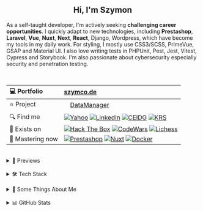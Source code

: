 <h2 align="center">
  Hi, I'm Szymon
</h2>

As a self-taught developer, I'm actively seeking **challenging career opportunities**. I quickly adapt to new technologies, including **Prestashop**, **Laravel**, **Vue**, **Nuxt**, **Next**, **React**, Django, Wordpress, which have become my tools in my daily work. For styling, I mostly use CSS3/SCSS, PrimeVue, GSAP and Material UI. I also love writing tests in PHPUnit, Pest, Jest, Vitest, Cypress and Storybook. I'm also passionate about cybersecurity especially security and penetration testing.



<br>

| 💻 Portfolio | [szymco.de](https://szymco.de) | 
| :- | :- | 
| ⭐ Project | <img src="https://github.com/SzymCode/SzymCode/assets/107359025/8454470d-3f70-484a-b12e-b902530cb9ba" height="12" > [DataManager](https://datamanager.atomic-it.org) |
| 🔍 Find me | [![Yahoo](https://img.shields.io/badge/Yahoo!-410093?logo=yahoo&logoColor=white)](mailto:szymon.radomski@yahoo.com) [![LinkedIn](https://img.shields.io/badge/LinkedIn-0A66C2?logo=linkedin&logoColor=white)](https://www.linkedin.com/in/szymon-radomski/) [![CEIDG](https://img.shields.io/badge/CEIDG-BB0A30)](https://aplikacja.ceidg.gov.pl/ceidg/ceidg.public.ui/SearchDetails.aspx?Id=177fdeed-09b6-45a4-b255-78fb8ea8db16) [![KRS](https://img.shields.io/badge/KRS-0052a5)](https://wyszukiwarka-krs.ms.gov.pl/dane-szczegolowe-podmiotu;numerKRS=8956EYQf1XWH0%2FMfEQTuJA%3D%3D;typ=P)|
| 🚀 Exists on | [![Hack The Box](https://img.shields.io/badge/HTB-111927?logo=hackthebox&logoColor=9FEF00)](https://app.hackthebox.com/profile/2421667) [![CodeWars](https://img.shields.io/badge/CodeWars-4%20KYU-1f5be7?logo=codewars&logoColor=white)](https://www.codewars.com/users/SzymCode) [![Lichess](https://img.shields.io/badge/Lichess-000000?logo=lichess&logoColor=white)](https://lichess.org/@/S1CChess) |
| 📘 Mastering now | [![Prestashop](https://img.shields.io/badge/PrestaShop-DF0067?logo=prestashop&logoColor=white)](https://pl.prestashop.com/) [![Nuxt](https://img.shields.io/badge/Nuxt-black?logo=nuxt&logoColor=00C58E)](https://nuxt.com/) [![Docker](https://img.shields.io/badge/Docker-2496ED?logo=docker&logoColor=white)](https://www.docker.com/)

<br>



<details> <summary> 🔗 Previews </summary>
<br>
<table>
  <th>
    Project
  </th>  
  <th>
    Tech stack
  </th>
  <tr>
    <td>
      <a href="https://datamanager.atomic-it.org">
        DataManager
      </a>
    </td>
    <td>
      <img src="https://skillicons.dev/icons?i=php" height="25" width="25" />
      <img src="https://skillicons.dev/icons?i=ts" height="25" width="25" />
      <img src="https://skillicons.dev/icons?i=laravel" height="25" width="25" />
      <img src="https://skillicons.dev/icons?i=nuxtjs" height="25" width="25" />
      <img src="https://skillicons.dev/icons?i=vue" height="25" width="25" />
      <img src="https://skillicons.dev/icons?i=pinia" height="25" width="25" />
      <img src="https://www.primefaces.org/wp-content/uploads/2019/12/primevue-logo.png" height="25" width="25" />
      <img src="https://github.com/user-attachments/assets/163ea1cb-93a3-4e78-bb90-a1fc522386ee" height="25" width="25" />
      <img src="https://skillicons.dev/icons?i=sass" height="25" width="25" />
      <img src="https://skillicons.dev/icons?i=html" height="25" width="25" />
      <img src="https://skillicons.dev/icons?i=docker" height="25" width="25" />
      <img src="https://skillicons.dev/icons?i=heroku" height="25" width="25" />
      <img src="https://skillicons.dev/icons?i=mysql" height="25" width="25" />
      <img src="https://skillicons.dev/icons?i=vitest" height="25" width="25" />
      <img src="https://skillicons.dev/icons?i=github" height="25" width="25" />
      <img src="https://github.com/user-attachments/assets/9032d586-f623-4446-89be-b2ab6a2e615e" height="25" width="25" />
      <img src="https://github.com/SzymCode/SzymCode/assets/107359025/a983a634-3e81-4a11-9281-0ef0bacfd187" height="25" width="25" />
      <img src="https://cdn.jsdelivr.net/gh/devicons/devicon/icons/eslint/eslint-original.svg" height="25" width="25" />
      <img src="https://github.com/user-attachments/assets/ea4a5462-085b-4dd6-bf35-9f76cbcf3c35" height="25" width="25" />
      <img src="https://github.com/SzymCode/SzymCode/assets/107359025/712ed3a9-e9fa-4782-acff-140a4970ba88" height="25" width="25" />
      <img src="https://github.com/SzymCode/SzymCode/assets/107359025/ced20949-7b32-407b-a249-2dd9b117f5b2" height="24" width="24" />
      <img src="https://icons.veryicon.com/png/o/business/vscode-program-item-icon/storybook.png" height="25" width="25" />
      <img src="https://cdn.worldvectorlogo.com/logos/cypress-1.svg" height="25" width="25" />
    </td>
  </tr>
  <tr>
    <td>
      <a href="https://atomic-it.org/">
        Atomic IT
      </a>
    </td>
    <td>
      <img src="https://github.com/user-attachments/assets/f444bbc9-e1fd-4333-b174-4206ff19dac4" height="25" width="25" />
      <img src="https://skillicons.dev/icons?i=nuxtjs" height="25" width="25" />
      <img src="https://skillicons.dev/icons?i=vue" height="25" width="25" />
      <img src="https://skillicons.dev/icons?i=ts" height="25" width="25" />
      <img src="https://skillicons.dev/icons?i=sass" height="25" width="25" />
      <img src="https://skillicons.dev/icons?i=docker" height="25" width="25" />
      <img src="https://skillicons.dev/icons?i=vitest" height="25" width="25" />
      <img src="https://skillicons.dev/icons?i=github" height="25" width="25" />
      <img src="https://github.com/SzymCode/SzymCode/assets/107359025/a983a634-3e81-4a11-9281-0ef0bacfd187" height="25" width="25" />
      <img src="https://cdn.jsdelivr.net/gh/devicons/devicon/icons/eslint/eslint-original.svg" height="25" width="25" />
      <img src="https://github.com/user-attachments/assets/ea4a5462-085b-4dd6-bf35-9f76cbcf3c35" height="25" width="25" />
      <img src="https://github.com/SzymCode/SzymCode/assets/107359025/712ed3a9-e9fa-4782-acff-140a4970ba88" height="25" width="25" />
    </td>
  </tr>
  <tr>
    <td>
      <a href="https://github.com/Atomic-IT/NuxtStarter">
        NuxtStarter
      </a>
    </td>
    <td>
      <img src="https://github.com/user-attachments/assets/f444bbc9-e1fd-4333-b174-4206ff19dac4" height="25" width="25" />
      <img src="https://skillicons.dev/icons?i=nuxtjs" height="25" width="25" />
      <img src="https://skillicons.dev/icons?i=vue" height="25" width="25" />
      <img src="https://skillicons.dev/icons?i=ts" height="25" width="25" />
      <img src="https://skillicons.dev/icons?i=sass" height="25" width="25" />
      <img src="https://skillicons.dev/icons?i=docker" height="25" width="25" />
      <img src="https://skillicons.dev/icons?i=vitest" height="25" width="25" />
      <img src="https://skillicons.dev/icons?i=github" height="25" width="25" />
      <img src="https://github.com/SzymCode/SzymCode/assets/107359025/a983a634-3e81-4a11-9281-0ef0bacfd187" height="25" width="25" />
      <img src="https://cdn.jsdelivr.net/gh/devicons/devicon/icons/eslint/eslint-original.svg" height="25" width="25" />
      <img src="https://github.com/user-attachments/assets/ea4a5462-085b-4dd6-bf35-9f76cbcf3c35" height="25" width="25" />
      <img src="https://github.com/SzymCode/SzymCode/assets/107359025/712ed3a9-e9fa-4782-acff-140a4970ba88" height="25" width="25" />
    </td>
  </tr>
  <tr>
    <td>
      <a href="https://vue-charts-sc.vercel.app/">
        VueCharts
      </a>
    </td>
    <td>
      <img src="https://skillicons.dev/icons?i=ts" height="25" width="25" />
      <img src="https://skillicons.dev/icons?i=vue" height="25" width="25" />
      <img src="https://www.primefaces.org/wp-content/uploads/2019/12/primevue-logo.png" height="25" width="25" />
      <img src="https://skillicons.dev/icons?i=html" height="25" width="25" />
      <img src="https://skillicons.dev/icons?i=css" height="25" width="25" />
      <img src="https://skillicons.dev/icons?i=vite" height="25" width="25" />
      <img src="https://github.com/SzymCode/SzymCode/assets/107359025/712ed3a9-e9fa-4782-acff-140a4970ba88" height="25" width="25" />
    </td>
  </tr>
  <tr>
    <td>
      <a href="https://github.com/SzymCode/RecruitmentTasks/tree/admin-panel">
        AdminPanel
      </a>
    </td>
    <td>
      <img src="https://skillicons.dev/icons?i=php" height="25" width="25" />
      <img src="https://skillicons.dev/icons?i=js" height="25" width="25" />
      <img src="https://skillicons.dev/icons?i=laravel" height="25" width="25" />
      <img src="https://skillicons.dev/icons?i=vue" height="25" width="25" />
      <img src="https://skillicons.dev/icons?i=css" height="25" width="25" />
      <img src="https://skillicons.dev/icons?i=bootstrap" height="25" width="25" />
      <img src="https://skillicons.dev/icons?i=html" height="25" width="25" />
      <img src="https://skillicons.dev/icons?i=docker" height="25" width="25" />
      <img src="https://skillicons.dev/icons?i=heroku" height="25" width="25" />
      <img src="https://skillicons.dev/icons?i=vite" height="25" width="25" />
      <img src="https://skillicons.dev/icons?i=mysql" height="25" width="25" />
      <img src="https://github.com/SzymCode/SzymCode/assets/107359025/9487a27c-36e8-4e2c-9ac6-4931fb8a5686" height="25" width="25" />
      <img src="https://github.com/SzymCode/SzymCode/assets/107359025/712ed3a9-e9fa-4782-acff-140a4970ba88" height="25" width="25" />
    </td>
  </tr>
  <tr>
    <td>
      <a href="https://github.com/SzymCode/RecruitmentTasks/tree/linkhouse-blog">
        LinkhouseBlog
      </a>
    </td>
    <td>
      <img src="https://skillicons.dev/icons?i=php" height="25" width="25" />
      <img src="https://skillicons.dev/icons?i=ts" height="25" width="25" />
      <img src="https://skillicons.dev/icons?i=laravel" height="25" width="25" />
      <img src="https://skillicons.dev/icons?i=vue" height="25" width="25" />
      <img src="https://www.primefaces.org/wp-content/uploads/2019/12/primevue-logo.png" height="25" width="25" />
      <img src="https://skillicons.dev/icons?i=html" height="25" width="25" />
      <img src="https://skillicons.dev/icons?i=sass" height="25" width="25" />
      <img src="https://skillicons.dev/icons?i=docker" height="25" width="25" />
      <img src="https://skillicons.dev/icons?i=heroku" height="25" width="25" />
      <img src="https://skillicons.dev/icons?i=vite" height="25" width="25" />
      <img src="https://skillicons.dev/icons?i=mysql" height="25" width="25" />
      <img src="https://github.com/SzymCode/SzymCode/assets/107359025/ced20949-7b32-407b-a249-2dd9b117f5b2" height="24" width="24" />
      <img src="https://cdn.jsdelivr.net/gh/devicons/devicon/icons/eslint/eslint-original.svg" height="25" width="25" />
      <img src="https://github.com/SzymCode/SzymCode/assets/107359025/a983a634-3e81-4a11-9281-0ef0bacfd187" height="25" width="25" />
      <img src="https://github.com/SzymCode/SzymCode/assets/107359025/712ed3a9-e9fa-4782-acff-140a4970ba88" height="25" width="25" />
    </td>
  </tr>
  <tr>
    <td>
      <a href="https://github.com/SzymCode/RecruitmentTasks/tree/article-system">
        ArticleSystem
      </a>
    </td>
    <td>
      <img src="https://skillicons.dev/icons?i=php" height="25" width="25" />
      <img src="https://skillicons.dev/icons?i=js" height="25" width="25" />
      <img src="https://skillicons.dev/icons?i=laravel" height="25" width="25" />
      <img src="https://skillicons.dev/icons?i=vue" height="25" width="25" />
      <img src="https://skillicons.dev/icons?i=html" height="25" width="25" />
      <img src="https://skillicons.dev/icons?i=sass" height="25" width="25" />
      <img src="https://skillicons.dev/icons?i=heroku" height="25" width="25" />
      <img src="https://skillicons.dev/icons?i=vite" height="25" width="25" />
      <img src="https://github.com/SzymCode/SzymCode/assets/107359025/ced20949-7b32-407b-a249-2dd9b117f5b2" height="24" width="24" />
    </td>
  </tr>
  <tr>
    <td>
      <a href="https://github.com/SzymCode/RecruitmentTasks/tree/tag-manager">
        TagManager
      </a>
    </td>
    <td>
      <img src="https://skillicons.dev/icons?i=ts" height="25" width="25" />
      <img src="https://skillicons.dev/icons?i=react" height="25" width="25" />
      <img src="https://skillicons.dev/icons?i=redux" height="25" width="25" />
      <img src="https://skillicons.dev/icons?i=html" height="25" width="25" />
      <img src="https://img.icons8.com/?size=512&id=r9QJ0VFFrn7T&format=png" height="25" width="25" />
      <img src="https://icons.veryicon.com/png/o/business/vscode-program-item-icon/storybook.png" height="25" width="25" />
      <img src="https://skillicons.dev/icons?i=heroku" height="25" width="25" />
      <img src="https://skillicons.dev/icons?i=vite" height="25" width="25" />
      <img src="https://cdn.jsdelivr.net/gh/devicons/devicon/icons/eslint/eslint-original.svg" height="25" width="25" />
      <img src="https://github.com/SzymCode/SzymCode/assets/107359025/a983a634-3e81-4a11-9281-0ef0bacfd187" height="25" width="25" />
      <img src="https://github.com/SzymCode/SzymCode/assets/107359025/712ed3a9-e9fa-4782-acff-140a4970ba88" height="25" width="25" />
    </td>
  </tr>
  <tr>
    <td>
      <a href="https://www.szymco.de">
        Portfolio
      </a>
    </td>
    <td>
      <img src="https://skillicons.dev/icons?i=ts" height="25" width="25" />
      <img src="https://skillicons.dev/icons?i=react" height="25" width="25" />
      <img src="https://skillicons.dev/icons?i=html" height="25" width="25" />
      <img src="https://skillicons.dev/icons?i=tailwind" height="25" width="25" />
      <img src="https://skillicons.dev/icons?i=nextjs" height="25" width="25" />
      <img src="https://cdn.jsdelivr.net/gh/devicons/devicon/icons/eslint/eslint-original.svg" height="25" width="25" />
      <img src="https://github.com/SzymCode/SzymCode/assets/107359025/712ed3a9-e9fa-4782-acff-140a4970ba88" height="25" width="25" />
    </td>
  </tr>
  <tr>
    <td>
      <a href="https://www.timeless-books.com">
        TimelessBooks
      </a>
    </td>
    <td>
      <img src="https://skillicons.dev/icons?i=ts" height="25" width="25" />
      <img src="https://skillicons.dev/icons?i=vue" height="25" width="25" />
      <img src="https://www.primefaces.org/wp-content/uploads/2019/12/primevue-logo.png" height="25" width="25" />
      <img src="https://skillicons.dev/icons?i=html" height="25" width="25" />
      <img src="https://skillicons.dev/icons?i=css" height="25" width="25" />
      <img src="https://skillicons.dev/icons?i=vite" height="25" width="25" />
      <img src="https://cdn.jsdelivr.net/gh/devicons/devicon/icons/eslint/eslint-original.svg" height="25" width="25" />
      <img src="https://github.com/SzymCode/SzymCode/assets/107359025/a983a634-3e81-4a11-9281-0ef0bacfd187" height="25" width="25" />
      <img src="https://github.com/SzymCode/SzymCode/assets/107359025/712ed3a9-e9fa-4782-acff-140a4970ba88" height="25" width="25" />
    </td>
  </tr>
  <tr>
    <td>
      <a href="https://www.giard-design.szymco.de">
        GiardDesign
      </a>
    </td>
    <td>
      <img src="https://skillicons.dev/icons?i=js" height="25" width="25" />
      <img src="https://skillicons.dev/icons?i=html" height="25" width="25" />
      <img src="https://skillicons.dev/icons?i=bootstrap" height="25" width="25" />
      <img src="https://skillicons.dev/icons?i=tailwind" height="25" width="25" />
    </td>
  </tr>
  <tr>
    <td>
      <a href="https://www.la-mountains.szymco.de">
        LAMountains
      </a>
    </td>
    <td>
      <img src="https://skillicons.dev/icons?i=js" height="25" width="25" />
      <img src="https://skillicons.dev/icons?i=html" height="25" width="25" />
      <img src="https://skillicons.dev/icons?i=css" height="25" width="25" />
      <img src="https://skillicons.dev/icons?i=bootstrap" height="25" width="25" />
    </td>
  </tr>
  <tr>
    <td>
      <a href="https://www.google-browser.szymco.de">
        GoogleBrowser
      </a>
    </td>
    <td>
      <img src="https://skillicons.dev/icons?i=ts" height="25" width="25" />
      <img src="https://skillicons.dev/icons?i=react" height="25" width="25" />
      <img src="https://skillicons.dev/icons?i=html" height="25" width="25" />
      <img src="https://skillicons.dev/icons?i=tailwind" height="25" width="25" />
    </td>
  </tr>
  <tr>
    <td>
      <a href="https://www.e-commerce.szymco.de">
        ECommerce
      </a>
    </td>
    <td>
      <img src="https://skillicons.dev/icons?i=js" height="25" width="25" />
      <img src="https://skillicons.dev/icons?i=react" height="25" width="25" />
      <img src="https://skillicons.dev/icons?i=redux" height="25" width="25" />
      <img src="https://skillicons.dev/icons?i=html" height="25" width="25" />
      <img src="https://skillicons.dev/icons?i=tailwind" height="25" width="25" />
      <img src="https://skillicons.dev/icons?i=nextjs" height="25" width="25" />
      <img src="https://github.com/SzymCode/SzymCode/assets/107359025/7ebffcad-0363-41ee-8d03-e7e351c44962" height="25" width="25" />
      <img src="https://cdn.jsdelivr.net/gh/devicons/devicon/icons/eslint/eslint-original.svg" height="25" width="25" />
    </td>
  </tr>
  <tr>
    <td>
      <a href="https://github.com/SzymCode/DiscordClone">
        DiscordClone
      </a>
    </td>
    <td>
      <img src="https://skillicons.dev/icons?i=js" height="25" width="25" />
      <img src="https://skillicons.dev/icons?i=react" height="25" width="25" />
      <img src="https://skillicons.dev/icons?i=redux" height="25" width="25" />
      <img src="https://skillicons.dev/icons?i=html" height="25" width="25" />
      <img src="https://skillicons.dev/icons?i=tailwind" height="25" width="25" />
      <img src="https://skillicons.dev/icons?i=firebase" height="25" width="25" />
    </td>
  </tr>
  <tr>
    <td>
      <a href="https://github.com/SzymCode/RegistrationDjango">
        Registration
      </a>
    </td>
    <td>
      <img src="https://skillicons.dev/icons?i=python" height="25" width="25" />
      <img src="https://skillicons.dev/icons?i=django" height="25" width="25" />
      <img src="https://skillicons.dev/icons?i=html" height="25" width="25" />
      <img src="https://skillicons.dev/icons?i=css" height="25" width="25" />
      <img src="https://skillicons.dev/icons?i=docker" height="25" width="25" />
      <img src="https://skillicons.dev/icons?i=heroku" height="25" width="25" />
    </td>
  </tr>
  <tr>
    <td>
      <a href="https://www.rwd-navbar.szymco.de">
        RWD Navbar
      </a>
    </td>
    <td>
      <img src="https://skillicons.dev/icons?i=js" height="25" width="25" />
      <img src="https://skillicons.dev/icons?i=html" height="25" width="25" />
      <img src="https://skillicons.dev/icons?i=css" height="25" width="25" />
    </td>
  </tr>
  <tr>
    <td>
      <a href="https://www.rwd-footer.szymco.de">
        RWD Footer
      </a>
    </td>
    <td>
      <img src="https://skillicons.dev/icons?i=html" height="25" width="25" />
      <img src="https://skillicons.dev/icons?i=css" height="25" width="25" />
    </td>
  </tr>
</table>

</details>    
<br>


<details> <summary> 🛠️ Tech Stack  </summary>

<br>
<table>
  <tr>
    <td>
      <b> Language </b>
    </td>
    <td>
      <img src="https://img.shields.io/badge/PHP-%23777BB4.svg?logo=php&logoColor=white" />
      <img src="https://shields.io/badge/JavaScript-black?logo=JavaScript&logoColor=F7DF1E" />
      <img src="https://img.shields.io/badge/TypeScript-3178C6?logo=typescript&logoColor=white" />
      <img src="https://img.shields.io/badge/HTML5-%23e34f26.svg?logo=html5&logoColor=white" />
      <img src="https://img.shields.io/badge/CSS3-639?logo=css&logoColor=fff" />
      <img src="https://img.shields.io/badge/Python-3776AB?logo=python&logoColor=white" />
      <img src="https://img.shields.io/badge/G--code-193142" />
      <img src="https://img.shields.io/badge/C++-00599C?logo=c%2B%2B&logoColor=white" />
      <img src="https://img.shields.io/badge/MD-%23000000.svg?logo=markdown&logoColor=white" />
    </td>
  </tr>
  <tr>
    <td>
     <b> Main </b>
    </td>
    <td>
      <img src="https://img.shields.io/badge/PrestaShop-DF0067?logo=prestashop&logoColor=white" />
      <img src="https://img.shields.io/badge/Laravel-%23FF2D20.svg?style=flat&logo=laravel&logoColor=white" />
      <img src="https://img.shields.io/badge/Nuxt-black?logo=nuxt&logoColor=00C58E" />
      <img src="https://img.shields.io/badge/Vue.js-%234FC08D.svg?style=flat&logo=vue.js&logoColor=white" />
      <img src="https://img.shields.io/badge/Sass-CC6699?logo=sass&logoColor=white" />
      <img src="https://img.shields.io/badge/Chart.js-FF6384?logo=chartdotjs&logoColor=fff" />
      <img src="https://img.shields.io/badge/Storybook-FF4785?logo=storybook&logoColor=white" />
      <img src="https://img.shields.io/badge/Vitest-17202C?logo=vitest&logoColor=FCC72B" />
    </td>
  </tr>
  <tr>
    <td>
      Intermediate
    </td>
    <td>
      <img src="https://img.shields.io/badge/Symfony-%23000000.svg?logo=symfony&logoColor=white" />
      <img src="https://img.shields.io/badge/Vite-%232C3A42?logo=vite&logoColor=white" />
      <img src="https://shields.io/badge/React-black?logo=react" />
      <img src="https://img.shields.io/badge/Cypress-17202C?logo=cypress&logoColor=white" />
      <img src="https://img.shields.io/badge/-Tailwind-38B2AC?logo=tailwind-css&logoColor=white" />
      <img src="https://img.shields.io/badge/Bootstrap-%237952b3.svg?logo=bootstrap&logoColor=white" />
      <img src="https://img.shields.io/badge/jQuery-0769AD?logo=jquery&logoColor=white" />
      <img src="https://img.shields.io/badge/Django-%23092e20.svg?logo=django&logoColor=white" />
    </td>
  </tr>
  <tr>
    <td>
      Have experienced
    </td>
    <td>
      <img src="https://img.shields.io/badge/Next-000000?logo=next.js&logoColor=white" />
      <img src="https://img.shields.io/badge/shadcn-000000?logo=shadcn&logoColor=white" />
      <img src="https://img.shields.io/badge/Jest-C21325?logo=jest&logoColor=white" />
      <img src="https://img.shields.io/badge/Nest.js-E0234E?logo=nestjs&logoColor=white&color=%23FF2D20" />
      <img src="https://img.shields.io/badge/Chakra%20UI-319795?logo=chakra-ui&logoColor=white" />
      <img src="https://img.shields.io/badge/Quasar-1976D2?logo=quasar&logoColor=white" />
      <img src="https://img.shields.io/badge/MUI-%230081CB.svg?logo=mui&logoColor=white" />
      <img src="https://img.shields.io/badge/Webpack-00599C?logo=webpack&logoColor=white" />
      <img src="https://img.shields.io/badge/WordPress-21759B?logo=wordpress&logoColor=white" />
    </td>
  </tr>
  <tr>
    <td>
      State Management
    </td>
    <td>
      <img src="https://img.shields.io/badge/useState-black?logo=nuxt&logoColor=00C58E" />
      <img src="https://img.shields.io/badge/useCookie-black?logo=nuxt&logoColor=00C58E" />
      <img src="https://img.shields.io/badge/Pinia-%234FC08D.svg?style=flat&logo=vue.js&logoColor=white" />
      <img src="https://shields.io/badge/useState-black?logo=react" />
      <img src="https://img.shields.io/badge/Redux-764ABC?logo=redux&logoColor=white" />
      <img src="https://shields.io/badge/localStorage-black?logo=JavaScript&logoColor=F7DF1E" />
      <img src="https://shields.io/badge/sessionStorage-black?logo=JavaScript&logoColor=F7DF1E" />
    </td>
  </tr>
  <tr>
    <td>
      Database
    </td>
    <td>
      <img src="https://img.shields.io/badge/MySQL-%234479A1?logo=mysql&logoColor=white" />
      <img src="https://img.shields.io/badge/MariaDB-003545?logo=mariadb&logoColor=white" />
      <img src="https://img.shields.io/badge/SQLite-%2307405e.svg?logo=sqlite&logoColor=white" />
      <img src="https://img.shields.io/badge/PostgreSQL-4169E1?logo=postgresql&logoColor=white" />
      <img src="https://img.shields.io/badge/Redis-DC382D?logo=redis&logoColor=white" />
    </td>
  </tr>
  <tr>
    <td>
      IDE
    </td>
    <td>
      <img src="https://img.shields.io/badge/PhpStorm-%23000000.svg?style=flat&logo=phpstorm&logoColor=white" />
      <img src="https://custom-icon-badges.demolab.com/badge/Visual%20Studio-0078d7.svg?logo=vsc&logoColor=white" />
      <img src="https://img.shields.io/badge/PyCharm-black?logo=pycharm&logoColor=green" />
      <img src="https://img.shields.io/badge/Jupyter-%23FA0F00.svg?style=flat&logo=jupyter&logoColor=white" />
    </td>
  </tr>
  <tr>
    <td>
      Tool
    </td>
    <td>
      <img src="https://img.shields.io/badge/Git-%23d22128.svg?logo=git&logoColor=white" />
      <img src="https://img.shields.io/badge/Docker-2496ED?logo=docker&logoColor=white" />
      <img src="https://img.shields.io/badge/Neovim-57A143?logo=neovim&logoColor=white" />
      <img src="https://img.shields.io/badge/Nano-2B9F8D?logo=nano&logoColor=white" />
      <img src="https://img.shields.io/badge/XAMPP-%23FB7A24.svg?style=flat&logo=xampp&logoColor=white" />
      <img src="https://img.shields.io/badge/FileZilla-FF6600?logo=filezilla&logoColor=white" />
      <img src="https://img.shields.io/badge/Figma-000000?logo=figma&logoColor=white" />
      <img src="https://img.shields.io/badge/Postman-FF6C37?logo=postman&logoColor=white&color=000000" />
    </td>
  </tr>
  <tr>
    <td>
      Terminal
    </td>
    <td>
      <img src="https://img.shields.io/badge/Kitty-121011?logo=gnu-bash&logoColor=fff" />
      <img src="https://img.shields.io/badge/Fish-blue?logo=fish-shell&logoColor=fff" />
      <img src="https://img.shields.io/badge/Zsh-F15A24?logo=zsh&logoColor=fff" />
      <img src="https://img.shields.io/badge/Bash-121011?logo=gnu-bash&logoColor=white" />
      <img src="https://custom-icon-badges.demolab.com/badge/PowerShell-0078D6?logo=windows11&logoColor=white" />
    </td>
  </tr>
  <tr>
    <td>
      Package Manager
    </td>
    <td>
      <img src="https://img.shields.io/badge/Composer-885630?logo=composer&logoColor=white" />
      <img src="https://img.shields.io/badge/pnpm-F69220?logo=pnpm&logoColor=white" />
      <img src="https://img.shields.io/badge/npm-CB3837?logo=npm&logoColor=white" />
      <img src="https://img.shields.io/badge/Yarn-2C8EBB?logo=yarn&logoColor=white" />
      <img src="https://img.shields.io/badge/AUR-0078D6?logo=archlinux&logoColor=white" />
      <img src="https://img.shields.io/badge/YAY-0078D6?logo=archlinux&logoColor=white" />
      <img src="https://img.shields.io/badge/Pacman-0078D6?logo=archlinux&logoColor=white" />
      <img src="https://img.shields.io/badge/Pamac-34BE5B?logo=manjaro&logoColor=white" />
      <img src="https://img.shields.io/badge/Snapcraft-E95420?logo=snapcraft&logoColor=white" />
  </tr>
  <tr>
    <td>
      CI/CD
    </td>
    <td>
      <img src="https://img.shields.io/badge/Actions-181717?logo=github&logoColor=white" />
      <img src="https://img.shields.io/badge/Husky-1A2C34?logo=husky&logoColor=white" />
      <img src="https://img.shields.io/badge/Bitbucket-0052CC?logo=bitbucket&logoColor=white&color=0052CC" />
    </td>
  </tr>
  <tr>
    <td>
      Project Management
    </td>
    <td>
      <img src="https://img.shields.io/badge/Projects-181717?logo=github&logoColor=white" />
      <img src="https://img.shields.io/badge/Asana-F06A6A?logo=asana&logoColor=white" />
      <img src="https://img.shields.io/badge/Jira-0052CC?logo=jira&logoColor=white&color=0052CC" />
      <img src="https://img.shields.io/badge/Trello-0052CC?logo=trello&logoColor=white" />
    </td>
  </tr>
  <tr>
    <td>
      Deployment
    </td>
    <td>
      <img src="https://img.shields.io/badge/Pages-181717?logo=github&logoColor=white" />
      <img src="https://img.shields.io/badge/Cloudflare-F38020?logo=Cloudflare&logoColor=white" />
      <img src="https://img.shields.io/badge/Heroku-430098?logo=heroku&logoColor=white" />
      <img src="https://img.shields.io/badge/Vercel-000000?logo=vercel&logoColor=white" />
      <img src="https://img.shields.io/badge/NuxtHub-black?logo=nuxt&logoColor=00C58E" />
      <img src="https://img.shields.io/badge/Netlify-black?logo=netlify&logoColor=00C7B7" />
    </td>
  </tr>
  <tr>
    <td>
      Code Maintenance
    </td>
    <td>
      <img src="https://img.shields.io/badge/Biome-2E9AFE?logo=biome&logoColor=white" />
      <img src="https://img.shields.io/badge/Pint-%23FF2D20.svg?style=flat&logo=laravel&logoColor=white" />
      <img src="https://img.shields.io/badge/TSC-3178C6?logo=typescript&logoColor=white" />
      <img src="https://img.shields.io/badge/ESLint-3A33D1?logo=eslint&logoColor=white" />
      <img src="https://img.shields.io/badge/Stylelint-263238?logo=stylelint&logoColor=white" />
      <img src="https://img.shields.io/badge/Prettier-1A2C34?logo=prettier&logoColor=F7BA3E" />
      <img src="https://img.shields.io/badge/Sentry-362D59?logo=sentry&logoColor=white" />
    </td>
  </tr>
  <tr>
    <td>
      OS
    </td>
    <td>
      <img src="https://img.shields.io/badge/Arch-1793D1?logo=arch-linux&logoColor=white" />
      <img src="https://img.shields.io/badge/CachyOS-009e81?logo=arch-linux&logoColor=white" />
      <img src="https://img.shields.io/badge/BlackArch-black?logo=arch-linux&logoColor=red" />
      <img src="https://img.shields.io/badge/Manjaro-34BE5B?logo=manjaro&logoColor=white" />
      <img src="https://img.shields.io/badge/Garuda-84305b?logo=arch-linux&logoColor=white" />
      <img src="https://img.shields.io/badge/Kubuntu-0079C1?logo=kubuntu&logoColor=white" />
      <img src="https://img.shields.io/badge/Ubuntu-E95420?logo=ubuntu&logoColor=white" />
      <img src="https://custom-icon-badges.demolab.com/badge/Windows-0078D6?logo=windows11&logoColor=white" />
    </td>
  </tr>
  <tr>
    <td>
      Desktop Environment
    </td>
    <td>
      <img src="https://img.shields.io/badge/Hyprland-3FC5F0?logo=wayland&logoColor=white" />
      <img src="https://img.shields.io/badge/KDE%20Plasma-1D99F3?logo=kde&logoColor=white" />
      <img src="https://img.shields.io/badge/XFCE-2284F2?logo=xfce&logoColor=white" />
      <img src="https://img.shields.io/badge/Gnome-black?logo=gnome&logoColor=white" />
    </td>
  </tr>
  <tr>
    <td>
      Virtualization
    </td>
    <td>
      <img src="https://img.shields.io/badge/Boxes-black?logo=gnome&logoColor=white" />
      <img src="https://img.shields.io/badge/VirtualBox-183A61?logo=virtualbox&logoColor=white" />
      <img src="https://img.shields.io/badge/VMware-607078" />
      <img src="https://custom-icon-badges.demolab.com/badge/Hyper--V-0078D6?logo=windows11&logoColor=white" />
    </td>
  </tr>
</table>


</details>
<br>

<details><summary> 💬 Some Things About Me  </summary> 
<br>

* :electron: My favourite workspace setup is [CachyOS](https://cachyos.org/) with [Hyprland](https://hyprland.org/) and [HyDe](https://github.com/HyDE-Project/HyDE) dotfiles
* 🤖 Previosly worked as a CNC programmer & machinist - still enjoy it as a 3018 owner
* 📓 I'm gaining knowledge mainly from documentation, forums, collegues and my personal experience
* ♟️ My favourite openings in chess are the Scotch Game, Stafford and King's gambits, also love Atomic Chess - [play with me](https://lichess.org/@/S1CChess)
* 🧠 Rubik's Cube CFOP sub 20 & Blindfold Old Pochmann 5 min with memorize
* 📚 Books that have impacted me listed here: [TimelessBooks](https://www.timeless-books.com/)
* 🏆 Few favourite quotes:
  - *"This man of little learning grows old like an ox; only his flesh grows but not his wisdom"* ~ Siddhartha Gautama
  - *"He who has a why to live can bear almost any how"* ~ Friedrich Nietzsche
  - *"Fear has never reached the highest goal"* ~ Bô Yin Râ

</details>
<br>


<details><summary> 📊 GitHub Stats  </summary> 
<br>

![Profile Details](http://github-profile-summary-cards.vercel.app/api/cards/profile-details?username=SzymCode&theme=transparent)
![Productive Time](http://github-profile-summary-cards.vercel.app/api/cards/productive-time?username=SzymCode&theme=transparent&utcOffset=+1)

</details>  
